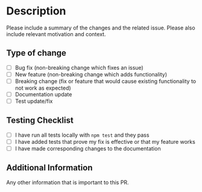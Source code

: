 # Description

Please include a summary of the changes and the related issue. Please also include relevant motivation and context.

## Type of change

- [ ] Bug fix (non-breaking change which fixes an issue)
- [ ] New feature (non-breaking change which adds functionality)
- [ ] Breaking change (fix or feature that would cause existing functionality to not work as expected)
- [ ] Documentation update
- [ ] Test update/fix

## Testing Checklist

- [ ] I have run all tests locally with `npm test` and they pass
- [ ] I have added tests that prove my fix is effective or that my feature works
- [ ] I have made corresponding changes to the documentation

## Additional Information

Any other information that is important to this PR. 